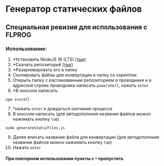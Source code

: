 # Генератор статических файлов

## Специальная ревизия для использования с FLPROG

### Использование:

1. \*Установить NodeJS 16 (LTS) [(тык)](https://nodejs.org/en/)
2. \*Скачать репозиторий [(тык)](https://github.com/Di-Strix/static-file-generator-for-flprog/archive/refs/heads/main.zip)
3. \*Разархивировать его в папку
4. Скопировать файлы для конвертации в папку со скриптом
5. Открыть папку с распакованным репозиторием в проводнике и в адресной строке проводника написать `powershell`, нажать `enter`
6. \*В консоли написать

```
npm install
```

7. \*нажать `enter` и дождаться окочания процесса
8. В консоли написать (для автодополнния названия файлов можно нажимать кнопку `tab`)

```
node generateStaticFiles.js
```

9. Далее вписать название файла для конвертации (для автодополнния названия файлов можно нажимать кнопку `tab`)
10. Нажать `enter`

#### При повторном использовании пункты с `*` пропустить

